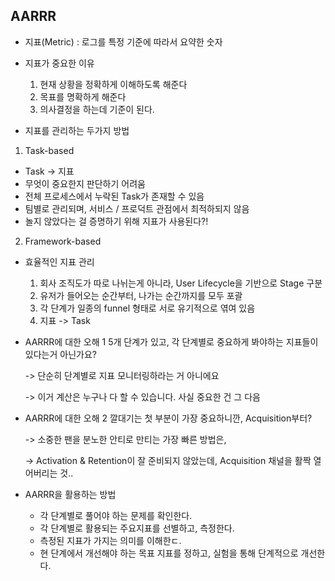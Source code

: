## AARRR
- 지표(Metric) : 로그를 특정 기준에 따라서 요약한 숫자

- 지표가 중요한 이유

  1) 현재 상황을 정확하게 이해하도록 해준다
  2) 목표를 명확하게 해준다
  3) 의사결정을 하는데 기준이 된다.

- 지표를 관리하는 두가지 방법
1) Task-based 
  - Task -> 지표
  - 무엇이 중요한지 판단하기 어려움
  - 전체 프로세스에서 누락된 Task가 존재할 수 있음
  - 팀별로 관리되며, 서비스 / 프로덕트 관점에서 최적하되지 않음
  - 놀지 않았다는 걸 증명하기 위해 지표가 사용된다?!
2) Framework-based

- 효율적인 지표 관리

  1) 회사 조직도가 따로 나뉘는게 아니라, User Lifecycle을 기반으로 Stage 구분
  2) 유저가 들어오는 순간부터, 나가는 순간까지를 모두 포괄
  3) 각 단계가 일종의 funnel 형태로 서로 유기적으로 엮여 있음
  4) 지표 -> Task

- AARRR에 대한 오해 1
5개 단계가 있고, 각 단계별로 중요하게 봐야하는 지표들이 있다는거 아닌가요?

  -> 단순히 단계별로 지표 모니터링하라는 거 아니에요
 
  -> 이거 계산은 누구나 다 할 수 있습니다. 사실 중요한 건 그 다음

- AARRR에 대한 오해 2
깔대기는 첫 부분이 가장 중요하니깐, Acquisition부터?

  -> 소중한 팬을 분노한 안티로 만티는 가장 빠른 방법은,
  
  -> Activation & Retention이 잘 준비되지 않았는데, Acquisition 채널을 활짝 열어버리는 것..

- AARRR을 활용하는 방법
  - 각 단계별로 풀어야 하는 문제를 확인한다.
  - 각 단계별로 활용되는 주요지표를 선별하고, 측정한다.
  - 측정된 지표가 가지는 의미를 이해한ㄷ.
  - 현 단계에서 개선해야 하는 목표 지표를 정하고, 실험을 통해 단계적으로 개선한다.

